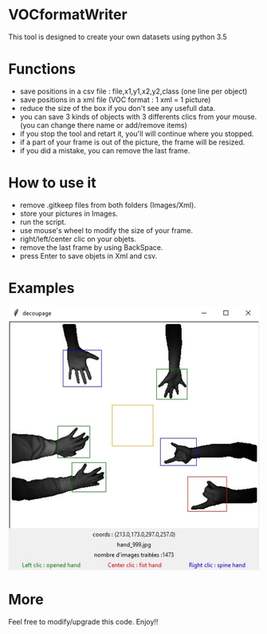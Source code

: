 # VOCformatWriter

This tool is designed to create your own datasets using python 3.5

# Functions

 - save positions in a csv file : file,x1,y1,x2,y2,class (one line per object)
 - save positions in a xml file (VOC format : 1 xml = 1 picture)
 - reduce the size of the box if you don't see any usefull data.
 - you can save 3 kinds of objects with 3 differents clics from your mouse. (you can change there name or add/remove items)
 - if you stop the tool and retart it, you'll will continue where you stopped.
 - if a part of your frame is out of the picture, the frame will be resized.
 - if you did a mistake, you can remove the last frame.

# How to use it

 - remove .gitkeep files from both folders (Images/Xml).
 - store your pictures in Images.
 - run the script.
 - use mouse's wheel to modify the size of your frame.
 - right/left/center clic on your objets.
 - remove the last frame by using BackSpace.
 - press Enter to save objets in Xml and csv.

# Examples

![alt text](examples/example1.jpg)

# More

Feel free to modify/upgrade this code. Enjoy!!